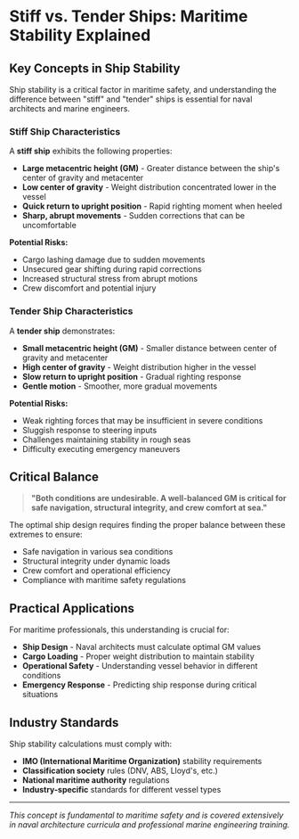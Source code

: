 # Stiff vs. Tender Ships: Maritime Stability Explained

## Key Concepts in Ship Stability

Ship stability is a critical factor in maritime safety, and understanding the difference between "stiff" and "tender" ships is essential for naval architects and marine engineers.

### Stiff Ship Characteristics

A **stiff ship** exhibits the following properties:

- **Large metacentric height (GM)** - Greater distance between the ship's center of gravity and metacenter
- **Low center of gravity** - Weight distribution concentrated lower in the vessel
- **Quick return to upright position** - Rapid righting moment when heeled
- **Sharp, abrupt movements** - Sudden corrections that can be uncomfortable

**Potential Risks:**
- Cargo lashing damage due to sudden movements
- Unsecured gear shifting during rapid corrections
- Increased structural stress from abrupt motions
- Crew discomfort and potential injury

### Tender Ship Characteristics

A **tender ship** demonstrates:

- **Small metacentric height (GM)** - Smaller distance between center of gravity and metacenter
- **High center of gravity** - Weight distribution higher in the vessel
- **Slow return to upright position** - Gradual righting response
- **Gentle motion** - Smoother, more gradual movements

**Potential Risks:**
- Weak righting forces that may be insufficient in severe conditions
- Sluggish response to steering inputs
- Challenges maintaining stability in rough seas
- Difficulty executing emergency maneuvers

## Critical Balance

> **"Both conditions are undesirable. A well-balanced GM is critical for safe navigation, structural integrity, and crew comfort at sea."**

The optimal ship design requires finding the proper balance between these extremes to ensure:

- Safe navigation in various sea conditions
- Structural integrity under dynamic loads
- Crew comfort and operational efficiency
- Compliance with maritime safety regulations

## Practical Applications

For maritime professionals, this understanding is crucial for:

- **Ship Design** - Naval architects must calculate optimal GM values
- **Cargo Loading** - Proper weight distribution to maintain stability
- **Operational Safety** - Understanding vessel behavior in different conditions
- **Emergency Response** - Predicting ship response during critical situations

## Industry Standards

Ship stability calculations must comply with:
- **IMO (International Maritime Organization)** stability requirements
- **Classification society** rules (DNV, ABS, Lloyd's, etc.)
- **National maritime authority** regulations
- **Industry-specific** standards for different vessel types

---

*This concept is fundamental to maritime safety and is covered extensively in naval architecture curricula and professional marine engineering training.*